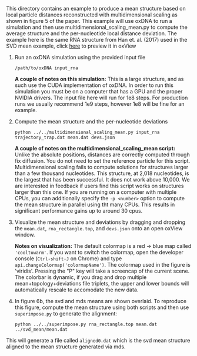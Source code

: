 This directory contains an example to produce a mean structure based on local particle distances reconstructed with multidimensional scaling as shown in figure 5 of the paper.  This example will use oxDNA to run a simulation and then use multidimensional_scaling_mean.py to compute the average structure and the per-nucleotide local distance deviation.  The example here is the same RNA structure from Han et. al. (2017) used in the SVD mean example, click [here](https://sulcgroup.github.io/oxdna-viewer/?configuration=https%3A%2F%2Fraw.githubusercontent.com%2Fsulcgroup%2Foxdna_analysis_tools%2Fmaster%2Fpaper_examples%2Fmds_mean%2Frna_rectangle.dat&topology=https%3A%2F%2Fraw.githubusercontent.com%2Fsulcgroup%2Foxdna_analysis_tools%2Fmaster%2Fpaper_examples%2Fmds_mean%2Frna_rectangle.top) to preview it in oxView

1. Run an oxDNA simulation using the provided input file
   ```
   /path/to/oxDNA input_rna
   ```
   **A couple of notes on this simulation:**
     This is a large structure, and as such use the CUDA implementation of oxDNA.  In order to run this simulation you must be on a computer that has a GPU and the proper NVIDIA drivers. The input file here will run for 1e8 steps.  For production runs we usually recommend 1e9 steps, however 1e8 will be fine for an example.

2. Compute the mean structure and the per-nucleotide deviations
   ```
   python ../../multidimensional_scaling_mean.py input_rna trajectory_trap.dat mean.dat devs.json
   ```
   **A couple of notes on the multidimensional_scaling_mean script:**
     Unlike the absolute positions, distances are correctly computed through fix diffusion.  You do not need to set the reference particle for this script. Multidimensional scaling fails to compute solutions for structures larger than a few thousand nucleotides.  This structure, at 2,018 nucleotides, is the largest that has been successful.  It does not work above 10,000.  We are interested in feedback if users find this script works on structures larger than this one.
     If you are running on a computer with multiple CPUs, you can additionally specify the `-p <number>` option to compute the mean structure in parallel using tht many CPUs.  This results in significant performance gains up to around 30 cpus.

3. Visualize the mean structure and deviations by dragging and dropping the `mean.dat`, `rna_rectangle.top`, and `devs.json` onto an open oxView window.

   **Notes on visualization:**
   The default colormap is a red -> blue map called `'cooltowarm'`.  If you want to switch the colormap, open the developer console (`Ctrl-shift-J` on Chrome) and type `api.changeColormap('colormapName')`.  The colormap used in the figure is 'viridis'.
   Pressing the "P" key will take a screencap of the current scene.  
   The colorbar is dynamic, if you drag and drop multiple mean+topology+deviations file triplets, the upper and lower bounds will automatically rescale to accomodate the new data.

4. In figure 6b, the svd and mds means are shown overlaid.  To reproduce this figure, compute the mean structure using both scripts and then use `superimpose.py` to generate the alignment:
   ```
   python ../../superimpose.py rna_rectangle.top mean.dat ../svd_mean/mean.dat
   ```
This will generate a file called `aligned0.dat` which is the svd mean structure aligned to the mean structure generated via mds.
